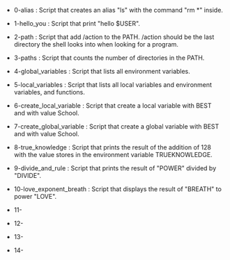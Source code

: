 - 0-alias : Script that creates an alias "ls" with the command "rm *" inside.

- 1-hello_you : Script that print "hello $USER".

- 2-path : Script that add /action to the PATH. /action should be the last directory the shell looks into when looking for a program.

- 3-paths : Script that counts the number of directories in the PATH.

- 4-global_variables : Script that lists all environment variables.

- 5-local_variables : Script that lists all local variables and environment variables, and functions.

- 6-create_local_variable : Script that create a local variable with BEST and with value School.

- 7-create_global_variable : Script that create a global variable with BEST and with value School.

- 8-true_knowledge : Script that prints the result of the addition of 128 with the value stores in the environment variable TRUEKNOWLEDGE.

- 9-divide_and_rule : Script that prints the result of "POWER" divided by "DIVIDE".

- 10-love_exponent_breath : Script that displays the result of "BREATH" to power "LOVE".

- 11-

- 12-

- 13-

- 14-
